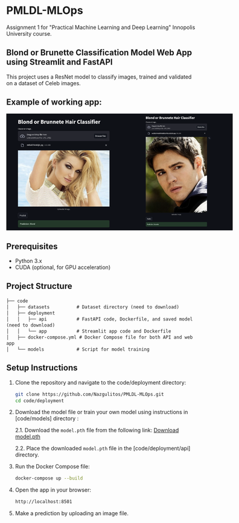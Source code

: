 # PMLDL-MLOps
Assignment 1 for "Practical Machine Learning and Deep Learning" Innopolis University course.

## Blond or Brunette Classification Model Web App using Streamlit and FastAPI

This project uses a ResNet model to classify images, trained and validated on a dataset of Celeb images.

## Example of working app:<br>
<div style="display: flex; justify-content: space-between;">
   <img src="screens/screen_1.png" alt="Example 1" width="300"/>
   <img src="screens/screen_2.png" alt="Example 2" width="300"/>
</div>

## Prerequisites
- Python 3.x
- CUDA (optional, for GPU acceleration)

## Project Structure
```
├── code
│   ├── datasets          # Dataset directory (need to download)
│   ├── deployment
│   │   ├── api           # FastAPI code, Dockerfile, and saved model (need to download)
│   │   └── app           # Streamlit app code and Dockerfile
│   ├── docker-compose.yml # Docker Compose file for both API and web app
│   └── models            # Script for model training
```

## Setup Instructions

1. Clone the repository and navigate to the code/deployment directory:
   ```bash
   git clone https://github.com/Nazgulitos/PMLDL-MLOps.git
   cd code/deployment
   ```

2. Download the model file or train your own model using instructions in [code/models] directory :

    2.1. Download the `model.pth` file from the following link:
    [Download model.pth](https://drive.google.com/file/d/1K9t5hI8dZC_foQluOKY1BVETCxP1Yb8c/view?usp=sharing)

    2.2. Place the downloaded `model.pth` file in the [code/deployment/api] directory.

3. Run the Docker Compose file:
   ```bash
   docker-compose up --build
   ```

4. Open the app in your browser:
   ```bash
   http://localhost:8501
   ```

5. Make a prediction by uploading an image file.
